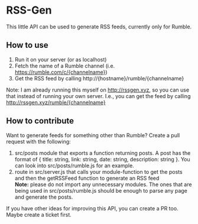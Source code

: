 # RSS-Gen

This little API can be used to generate RSS feeds, currently only for Rumble.

## How to use

1. Run it on your server (or as localhost)
2. Fetch the name of a Rumble channel (i.e. https://rumble.com/c/{channelname})
3. Get the RSS feed by calling http://{hostname}/rumble/{channelname}

Note: I am already running this myself on http://rssgen.xyz, so you can use that instead of running your own server.
I.e., you can get the feed by calling http://rssgen.xyz/rumble/{channelname}

## How to contribute

Want to generate feeds for something other than Rumble?
Create a pull request with the following:
1. src/posts module that exports a function returning posts. A post has the format of { title: string, link: string, date: string, description: string }. You can look into src/posts/rumble.js for an example.
2. route in src/server.js that calls your module-function to get the posts and then the getRSSFeed function to generate an RSS feed\
**Note:** please do not import any unnecessary modules. The ones that are being used in src/posts/rumble.js should be enough to parse any page and generate the posts.

If you have other ideas for improving this API, you can create a PR too. Maybe create a ticket first.
